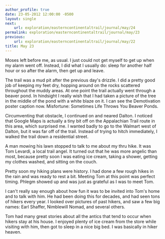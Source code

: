 ```yaml
---
author_profile: true
date: 23-05-2012 12:00:00 -0500
layout: single
next:
    url: exploration/easterncontinentaltrail/journal/may/24
permalink: exploration/easterncontinentaltrail/journal/may/23
previous:
    url: exploration/easterncontinentaltrail/journal/may/22
title: May 23
---
```

Moses left before me, as usual. I just could not get myself to get up when my alarm went off. Instead, I did what I usually do: sleep for another half hour or so after the alarm, then get up and leave.

The trail was a mud pit after the previous day's drizzle. I did a pretty good job of keeping my feet dry, hopping around on the rocks scattered throughout the muddy areas. At one point the trail actually went through a beaver pond. In hindsight I really wish that I had taken a picture of the tree in the middle of the pond with a white blaze on it. I can see the Demotivation poster caption now. Misfortune: Sometimes Life Throws You Beaver Ponds.

Circumventing that obstacle, I continued on and neared Dalton. I noticed that Google Maps is actually a tiny bit off on the Appalachian Trail route in this area, which surprised me. I wanted badly to go to the Walmart west of Dalton, but it was far off of the trail. Instead of trying to hitch immediately, I walked the trail down a residential street.

A man mowing his lawn stopped to talk to me about my thru hike. It was Tom Levardi, a local trail angel. It turned out that he was more angelic than most, because pretty soon I was eating ice cream, taking a shower, getting my clothes washed, and sitting on the couch.

Pretty soon my hiking plans were history. I had done a few rough hikes in the rain and was ready to rest a bit. Meeting Tom at this point was perfect timing. Phlegm showed up and was just as grateful as I was to meet Tom.

I can't really say enough about how fun it was to be invited into Tom's home and to talk with him. He had been doing this for decades, and had seen tons of hikers every year. I looked over pictures of past hikers, and saw a few big names: Earl Shaffer, Nimblewill Nomad, and several others.

Tom had many great stories about all the antics that tend to occur when hikers stay at his house. I enjoyed plenty of ice cream from the store while visiting with him, then got to sleep in a nice big bed. I was basically in hiker heaven.